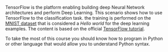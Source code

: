 TensorFlow is the platform enabling building deep Neural Network architectures and perform Deep Learning.
This scenario shows how to use TensorFlow to the classification task. the training is performed on the [MNIST dataset](http://yann.lecun.com/exdb/mnist/) that is considered a _Hello world_ for the deep learning examples. The content is based on the official [TensorFlow tutorial](https://www.tensorflow.org/get_started/mnist/beginners).

To take the most of this course you should know how to program in Python or other language that would allow you to understand Python syntax.
